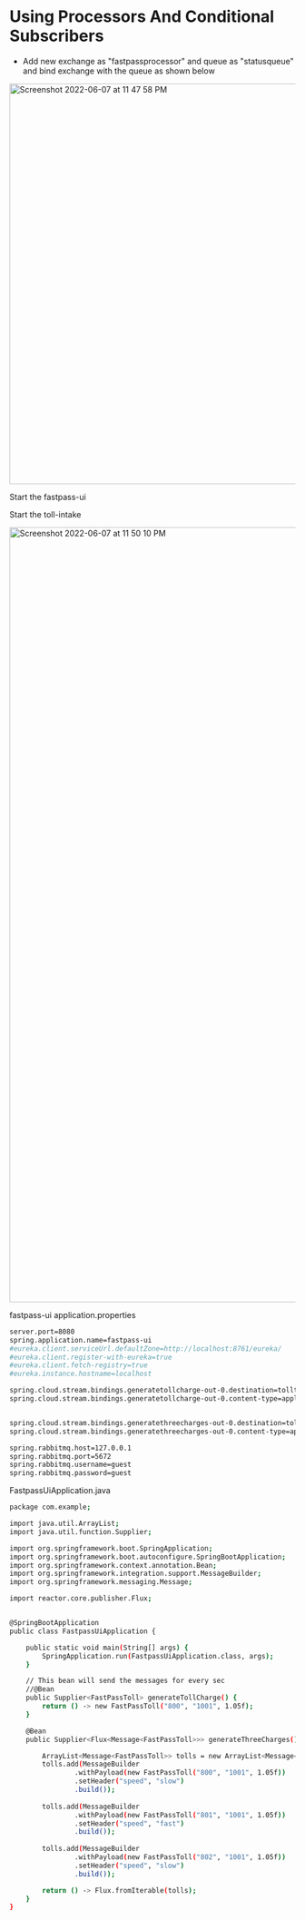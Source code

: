 # Using Processors And Conditional Subscribers

- Add new exchange as "fastpassprocessor" and queue as "statusqueue" and bind exchange with the queue as shown below

<img width="706" alt="Screenshot 2022-06-07 at 11 47 58 PM" src="https://user-images.githubusercontent.com/54174687/172454325-c29eb28d-e457-4d4d-b8c8-331177b34765.png">

Start the fastpass-ui

Start the toll-intake

<img width="1366" alt="Screenshot 2022-06-07 at 11 50 10 PM" src="https://user-images.githubusercontent.com/54174687/172454675-fb4e1cd3-268d-4a4f-95e2-19fbee0480d6.png">

fastpass-ui application.properties

```sh
server.port=8080
spring.application.name=fastpass-ui
#eureka.client.serviceUrl.defaultZone=http://localhost:8761/eureka/
#eureka.client.register-with-eureka=true
#eureka.client.fetch-registry=true
#eureka.instance.hostname=localhost

spring.cloud.stream.bindings.generatetollcharge-out-0.destination=tolltopic
spring.cloud.stream.bindings.generatetollcharge-out-0.content-type=application/json


spring.cloud.stream.bindings.generatethreecharges-out-0.destination=tolltopic
spring.cloud.stream.bindings.generatethreecharges-out-0.content-type=application/json

spring.rabbitmq.host=127.0.0.1
spring.rabbitmq.port=5672
spring.rabbitmq.username=guest
spring.rabbitmq.password=guest
```

FastpassUiApplication.java

```sh
package com.example;

import java.util.ArrayList;
import java.util.function.Supplier;

import org.springframework.boot.SpringApplication;
import org.springframework.boot.autoconfigure.SpringBootApplication;
import org.springframework.context.annotation.Bean;
import org.springframework.integration.support.MessageBuilder;
import org.springframework.messaging.Message;

import reactor.core.publisher.Flux;


@SpringBootApplication
public class FastpassUiApplication {

	public static void main(String[] args) {
		SpringApplication.run(FastpassUiApplication.class, args);
	}

	// This bean will send the messages for every sec
	//@Bean
	public Supplier<FastPassToll> generateTollCharge() {
		return () -> new FastPassToll("800", "1001", 1.05f);
	}

	@Bean
	public Supplier<Flux<Message<FastPassToll>>> generateThreeCharges() {

		ArrayList<Message<FastPassToll>> tolls = new ArrayList<Message<FastPassToll>>();
		tolls.add(MessageBuilder
				.withPayload(new FastPassToll("800", "1001", 1.05f))
				.setHeader("speed", "slow")
				.build());
		
		tolls.add(MessageBuilder
				.withPayload(new FastPassToll("801", "1001", 1.05f))
				.setHeader("speed", "fast")
				.build());
		
		tolls.add(MessageBuilder
				.withPayload(new FastPassToll("802", "1001", 1.05f))
				.setHeader("speed", "slow")
				.build());

		return () -> Flux.fromIterable(tolls);
	}
}
```
